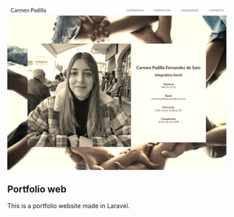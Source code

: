 ![Texto alternativo](screenshot.png)
## Portfolio web

This is a portfolio website made in Laravel.

